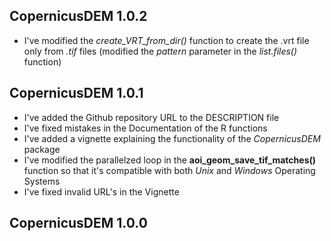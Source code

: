
## CopernicusDEM 1.0.2

* I've modified the *create_VRT_from_dir()* function to create the .vrt file only from *.tif* files (modified the *pattern* parameter in the *list.files()* function)


## CopernicusDEM 1.0.1

* I've added the Github repository URL to the DESCRIPTION file
* I've fixed mistakes in the Documentation of the R functions
* I've added a vignette explaining the functionality of the *CopernicusDEM* package
* I've modified the parallelzed loop in the **aoi_geom_save_tif_matches()** function so that it's compatible with both *Unix* and *Windows* Operating Systems
* I've fixed invalid URL's in the Vignette


## CopernicusDEM 1.0.0

